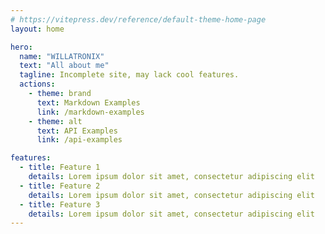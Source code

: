 ```yaml
---
# https://vitepress.dev/reference/default-theme-home-page
layout: home

hero:
  name: "WILLATRONIX"
  text: "All about me"
  tagline: Incomplete site, may lack cool features.
  actions:
    - theme: brand
      text: Markdown Examples
      link: /markdown-examples
    - theme: alt
      text: API Examples
      link: /api-examples

features:
  - title: Feature 1
    details: Lorem ipsum dolor sit amet, consectetur adipiscing elit
  - title: Feature 2
    details: Lorem ipsum dolor sit amet, consectetur adipiscing elit
  - title: Feature 3
    details: Lorem ipsum dolor sit amet, consectetur adipiscing elit
---
```


